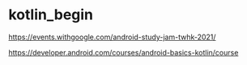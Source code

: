 ﻿# kotlin_begin

https://events.withgoogle.com/android-study-jam-twhk-2021/

https://developer.android.com/courses/android-basics-kotlin/course
